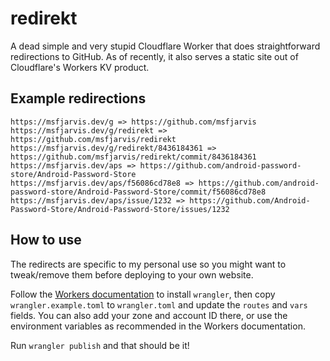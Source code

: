 # redirekt

A dead simple and very stupid Cloudflare Worker that does straightforward redirections to GitHub. As of recently, it also serves a static site out of Cloudflare's Workers KV product.

## Example redirections

```shell
https://msfjarvis.dev/g => https://github.com/msfjarvis
https://msfjarvis.dev/g/redirekt => https://github.com/msfjarvis/redirekt
https://msfjarvis.dev/g/redirekt/8436184361 => https://github.com/msfjarvis/redirekt/commit/8436184361
https://msfjarvis.dev/aps => https://github.com/android-password-store/Android-Password-Store
https://msfjarvis.dev/aps/f56086cd78e8 => https://github.com/android-password-store/Android-Password-Store/commit/f56086cd78e8
https://msfjarvis.dev/aps/issue/1232 => https://github.com/Android-Password-Store/Android-Password-Store/issues/1232
```

## How to use

The redirects are specific to my personal use so you might want to tweak/remove them before deploying to your own website.

Follow the [Workers documentation](https://developers.cloudflare.com/workers/) to install `wrangler`, then copy `wrangler.example.toml` to `wrangler.toml` and update the `routes` and `vars` fields. You can also add your zone and account ID there, or use the environment variables as recommended in the Workers documentation.

Run `wrangler publish` and that should be it!
